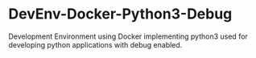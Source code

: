 # DevEnv-Docker-Python3-Debug
Development Environment using Docker implementing python3 used for developing python applications with debug enabled.
